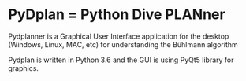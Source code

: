 # PyDplan = Python Dive PLANner

Pydplanner is a Graphical User Interface application for the desktop (Windows, Linux, MAC, etc)
for understanding the Bühlmann algorithm

Pydplan is written in Python 3.6 and the GUI is using PyQt5 library for graphics.


